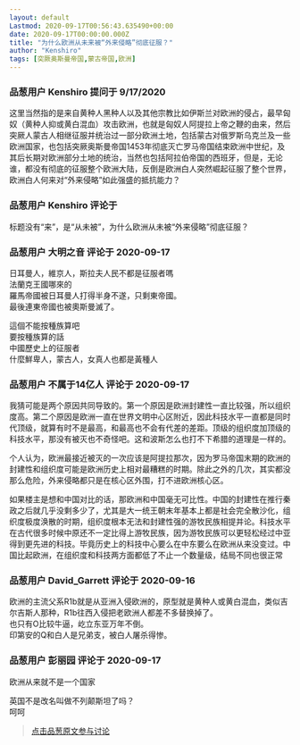 ```yaml
---
layout: default
Lastmod: 2020-09-17T00:56:43.635490+00:00
date: 2020-09-17T00:00:00.000Z
title: "为什么欧洲从未来被“外来侵略”彻底征服？"
author: "Kenshiro"
tags: [突厥奥斯曼帝国,蒙古帝国,欧洲]
---
```



### 品葱用户 **Kenshiro** 提问于 9/17/2020
    
这里当然指的是来自黄种人黑种人以及其他宗教比如伊斯兰对欧洲的侵占，最早匈奴（黄种人抑或黄白混血）攻击欧洲，也就是匈奴人阿提拉上帝之鞭的由来，然后突厥人蒙古人相继征服并统治过一部分欧洲土地，包括蒙古对俄罗斯乌克兰及一些欧洲国家，也包括突厥奥斯曼帝国1453年彻底灭亡罗马帝国结束欧洲中世纪，及其后长期对欧洲部分土地的统治，当然也包括阿拉伯帝国的西班牙，但是，无论谁，都没有彻底的征服整个欧洲大陆，反倒是欧洲白人突然崛起征服了整个世界，欧洲白人何来对“外来侵略”如此强盛的抵抗能力？
    
                

### 品葱用户 **Kenshiro** 评论于 
        
标题没有“来”，是“从未被”，为什么欧洲从未被“外来侵略”彻底征服？
        
                

### 品葱用户 **大明之音** 评论于 2020-09-17
        
日耳曼人，維京人，斯拉夫人民不都是征服者嗎  
法蘭克王國哪來的  
羅馬帝國被日耳曼人打得半身不遂，只剩東帝國。  
最後連東帝國也被奧斯曼滅了。  
  
這個不能按種族算吧  
要按種族算的話  
中國歷史上的征服者  
什麼鮮卑人，蒙古人，女真人也都是黃種人
        
                

### 品葱用户 **不属于14亿人** 评论于 2020-09-17
        
我猜可能是两个原因共同导致的。第一个原因是欧洲封建性一直比较强，所以组织度高。第二个原因是欧洲一直在世界文明中心区附近，因此科技水平一直都是同时代顶级，就算有时不是最高，和最高也不会有代差的差距。顶级的组织度加顶级的科技水平，那没有被灭也不奇怪吧。这和波斯怎么也打不下希腊的道理是一样的。  
  
个人认为，欧洲最接近被灭的一次应该是阿提拉那次，因为罗马帝国末期的欧洲的封建性和组织度可能是欧洲历史上相对最糟糕的时期。除此之外的几次，其实都没那么危险，外来侵略都只是在核心区外围，打不进欧洲核心区。  
  
如果楼主是想和中国对比的话，那欧洲和中国毫无可比性。中国的封建性在推行秦政之后就几乎没剩多少了，尤其是大一统王朝末年基本上都是社会完全散沙化，组织度极度涣散的时期，组织度根本无法和封建性强的游牧民族相提并论。科技水平在古代很多时候中原还不一定比得上游牧民族，因为游牧民族可以更轻松经过中亚得到更先进的科技。毕竟历史上的科技中心要么在中东要么在欧洲从来没变过。中国比起欧洲，在组织度和科技两方面都低了不止一个数量级，结局不同也很正常
        
                

### 品葱用户 **David_Garrett** 评论于 2020-09-16
        
欧洲的主流父系R1b就是从亚洲入侵欧洲的，原型就是黄种人或黄白混血，类似吉尔吉斯人那种，R1b往西入侵把老欧洲人都差不多替换掉了。  
也只有O比较牛逼，屹立东亚万年不倒。  
印第安的Q和白人是兄弟支，被白人屠杀得惨。
        
                

### 品葱用户 **彭丽园** 评论于 2020-09-17
        
欧洲从来就不是一个国家  
  
英国不是改名叫做不列颠斯坦了吗？  
呵呵
        
                





> [点击品葱原文参与讨论](https://pincong.rocks/question/31093)

